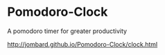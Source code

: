 # Pomodoro-Clock
A pomodoro timer for greater productivity

http://jombard.github.io/Pomodoro-Clock/clock.html

